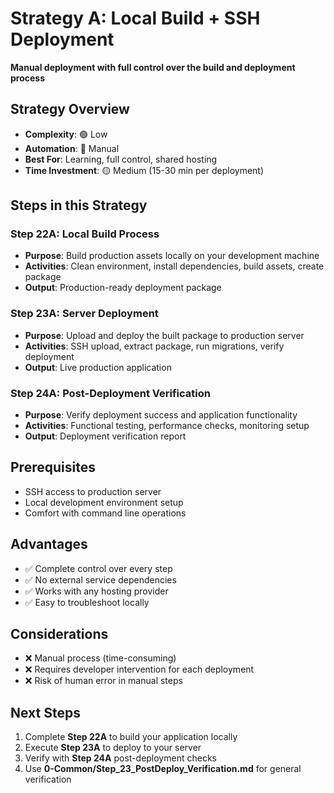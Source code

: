 # Strategy A: Local Build + SSH Deployment

**Manual deployment with full control over the build and deployment process**

## Strategy Overview
- **Complexity**: 🟢 Low
- **Automation**: 🔴 Manual
- **Best For**: Learning, full control, shared hosting
- **Time Investment**: 🟡 Medium (15-30 min per deployment)

## Steps in this Strategy

### Step 22A: Local Build Process
- **Purpose**: Build production assets locally on your development machine
- **Activities**: Clean environment, install dependencies, build assets, create package
- **Output**: Production-ready deployment package

### Step 23A: Server Deployment  
- **Purpose**: Upload and deploy the built package to production server
- **Activities**: SSH upload, extract package, run migrations, verify deployment
- **Output**: Live production application

### Step 24A: Post-Deployment Verification
- **Purpose**: Verify deployment success and application functionality
- **Activities**: Functional testing, performance checks, monitoring setup
- **Output**: Deployment verification report

## Prerequisites
- SSH access to production server
- Local development environment setup
- Comfort with command line operations

## Advantages
- ✅ Complete control over every step
- ✅ No external service dependencies
- ✅ Works with any hosting provider
- ✅ Easy to troubleshoot locally

## Considerations
- ❌ Manual process (time-consuming)
- ❌ Requires developer intervention for each deployment
- ❌ Risk of human error in manual steps

## Next Steps
1. Complete **Step 22A** to build your application locally
2. Execute **Step 23A** to deploy to your server
3. Verify with **Step 24A** post-deployment checks
4. Use **0-Common/Step_23_PostDeploy_Verification.md** for general verification
